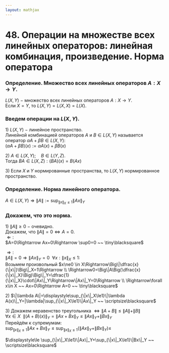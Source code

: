 ```yaml
---  
layout: mathjax  
---  
```

  
# 48. Операции на множестве всех линейных операторов: линейная комбинация, произведение. Норма оператора  
  
### Определение. Множество всех линейных операторов $A:X\to Y$.  
$L(X,Y)~-~$множество всех линейных операторов $A:X\to Y$.  
Если $X=Y$, то $L(X,Y)=L(X,X)=L(X)$.  
  
### Введем операции на $L(X,Y)$.  
$1)~L(X,Y)~-~$линейное пространство.  
Линейной комбинацией операторов $A$ и $B\in L(X,Y)$ называется  
оператор $\alpha A + \beta B\in L(X,Y):$  
$(\alpha A + \beta B)(x):=\alpha A(x) + \beta B(x)$  
  
$2)$ $A\in L(X,Y);\quad B\in L(Y, Z)$.  
Тогда $BA\in L(X, Z):(BA)(x)=B(Ax)$  
  
$3)$ Если $X$ и $Y$ нормированные пространства, то $L(X,Y)$ нормированное пространство.  
  
### Определение. Норма линейного оператора.  
$A\in L(X,Y)\Rightarrow \|A\|:=\displaystyle\sup_{\|x\|_X\le 1}\|Ax\|_Y$  
  
### Докажем, что это норма.  
$1)$ $\|A\|\ge 0~-~$очевидно.  
Докажем, что $\|A\|=0\Leftrightarrow A=0$.  
$\Leftarrow:$  
$A=0\Rightarrow Ax=0\Rightarrow \sup0=0 ~~ \tiny\blacksquare$  
  
$\Rightarrow:$  
$\|A\|=0\Rightarrow\|Ax\|_Y=0 ~~ \forall x:\|x\|_X\le 1$:  
Возьмем произвольный $x\ne0 \in X\Rightarrow\Big\|\dfrac{x}{\|x\|}\Big\|_X=1\Rightarrow  
\\  
\Rightarrow0=\Big\|A\Big(\dfrac{x}{\|x\|_X}\Big)\Big\|_Y=\dfrac{1}{\|x\|_X}\cdot\|Ax\|_Y\Rightarrow\|Ax\|_Y=0\Rightarrow  
\\  
\Rightarrow\forall x\in X ~~ Ax=0\Rightarrow A=0 ~~ \tiny\blacksquare$  
  
$2)$ $\|\lambda A\|=\displaystyle\sup_{\|x\|_X\le1}\|\lambda A(x)\|_Y=|\lambda|\sup_{\|x\|_X\le1}\|Ax\|_Y ~~ \scriptsize\blacksquare$  
  
$3)$ Докажем неравенство треугольника $\Leftrightarrow\|A+B\|\le\|A\|+\|B\|$  
$\displaystyle\forall x\in X ~~ \|(A+B)(x)\|_Y=\|Ax+Bx\|_Y\le\|Ax\|_Y+\|Bx\|_Y$  
Перейдём к супремумам:  
$\displaystyle \sup_{\|x\|_X\le1}\|Ax+Bx\|_Y\le \sup_{\|x\|_X\le1}(\|Ax\|_Y+\|Bx\|_Y)\le$  
  
$\displaystyle\le \sup_{\|x\|_X\le1}\|Ax\|_Y+\sup_{\|x\|_X\le1}\|Bx\|_Y ~~ \scriptsize\blacksquare$  
